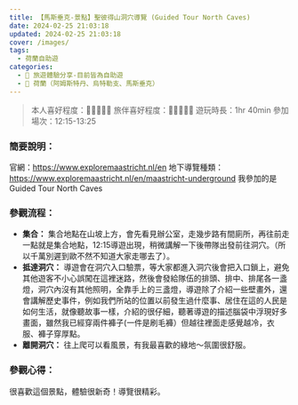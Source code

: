 ```yaml
---
title: 【馬斯垂克-景點】聖彼得山洞穴導覽 (Guided Tour North Caves)
date: 2024-02-25 21:03:18
updated: 2024-02-25 21:03:18
cover: /images/
tags:
  - 荷蘭自助遊
categories: 
  - 🌴 旅遊體驗分享-目前皆為自助遊
  - 🥥 荷蘭（阿姆斯特丹、烏特勒支、馬斯垂克） 
---
```

>本人喜好程度：🌝🌝🌝🌝🌝 旅伴喜好程度：🌝🌝🌝🌝🌛
>遊玩時長：1hr 40min
>參加場次：12:15-13:25

<!-- more -->

### 簡要說明： 
官網：https://www.exploremaastricht.nl/en
地下導覽種類：
https://www.exploremaastricht.nl/en/maastricht-underground
我參加的是Guided Tour North Caves
 
 
### 參觀流程：
+ **集合：**
集合地點在山坡上方，會先看見辦公室，走幾步路有間廁所，再往前走一點就是集合地點，12:15導遊出現，稍微講解一下後帶隊出發前往洞穴。（所以千萬別遲到歐不然不知道大家走哪去了）。
+ **抵達洞穴：**
導遊會在洞穴入口驗票，等大家都進入洞穴後會把入口鎖上，避免其他遊客不小心誤闖在這裡迷路，然後會發給隊伍的排頭、排中、排尾各一盞燈，洞穴內沒有其他照明，全靠手上的三盞燈，導遊除了介紹一些壁畫外，還會講解歷史事件，例如我們所站的位置以前發生過什麼事、居住在這的人民是如何生活，就像聽故事一樣，介紹的很仔細，聽著導遊的描述腦袋中浮現好多畫面，雖然我已經穿兩件褲子(一件是刷毛褲）但越往裡面走感覺越冷，衣服、褲子穿厚點。
+ **離開洞穴：**
往上爬可以看風景，有我最喜歡的綠地～氛圍很舒服。

### 參觀心得：
很喜歡這個景點，體驗很新奇！導覽很精彩。

